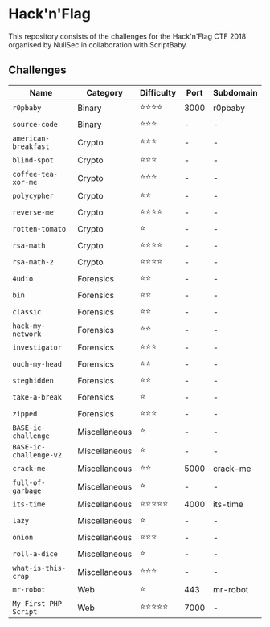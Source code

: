 # Hack'n'Flag

This repository consists of the challenges for the Hack'n'Flag CTF 2018 organised by NullSec in collaboration with ScriptBaby.

## Challenges

| Name                   | Category      | Difficulty | Port | Subdomain |
| ---------------------- | ------------- | ---------- | ---- | --------- |
| `r0pbaby`              | Binary        | ⭐️⭐️⭐️⭐️   | 3000 | r0pbaby   |
| `source-code`          | Binary        | ⭐️⭐️⭐️     | -    | -         |
| `american-breakfast`   | Crypto        | ⭐️⭐️⭐️     | -    | -         |
| `blind-spot`           | Crypto        | ⭐️⭐️⭐️     | -    | -         |
| `coffee-tea-xor-me`    | Crypto        | ⭐️⭐️⭐️     | -    | -         |
| `polycypher`           | Crypto        | ⭐️⭐️       | -    | -         |
| `reverse-me`           | Crypto        | ⭐️⭐️⭐️⭐️   | -    | -         |
| `rotten-tomato`        | Crypto        | ⭐️         | -    | -         |
| `rsa-math`             | Crypto        | ⭐️⭐️⭐️⭐️   | -    | -         |
| `rsa-math-2`           | Crypto        | ⭐️⭐️⭐️⭐️   | -    | -         |
| `4udio`                | Forensics     | ⭐️⭐️       | -    | -         |
| `bin`                  | Forensics     | ⭐️⭐️       | -    | -         |
| `classic`              | Forensics     | ⭐️⭐️       | -    | -         |
| `hack-my-network`      | Forensics     | ⭐️⭐️       | -    | -         |
| `investigator`         | Forensics     | ⭐️⭐️⭐️     | -    | -         |
| `ouch-my-head`         | Forensics     | ⭐️⭐️       | -    | -         |
| `steghidden`           | Forensics     | ⭐️⭐️       | -    | -         |
| `take-a-break`         | Forensics     | ⭐️         | -    | -         |
| `zipped`               | Forensics     | ⭐️⭐️⭐️     | -    | -         |
| `BASE-ic-challenge`    | Miscellaneous | ⭐️         | -    | -         |
| `BASE-ic-challenge-v2` | Miscellaneous | ⭐️         | -    | -         |
| `crack-me`             | Miscellaneous | ⭐️⭐️       | 5000 | crack-me  |
| `full-of-garbage`      | Miscellaneous | ⭐️         | -    | -         |
| `its-time`             | Miscellaneous | ⭐️⭐️⭐️⭐️⭐️ | 4000 | its-time  |
| `lazy`                 | Miscellaneous | ⭐️         | -    | -         |
| `onion`                | Miscellaneous | ⭐️⭐️⭐️     | -    | -         |
| `roll-a-dice`          | Miscellaneous | ⭐️         | -    | -         |
| `what-is-this-crap`    | Miscellaneous | ⭐️⭐️⭐️     | -    | -         |
| `mr-robot`             | Web           | ⭐️         | 443  | mr-robot  |
| `My First PHP Script`  | Web           | ⭐️⭐️⭐️⭐️⭐️ | 7000 | -         |

